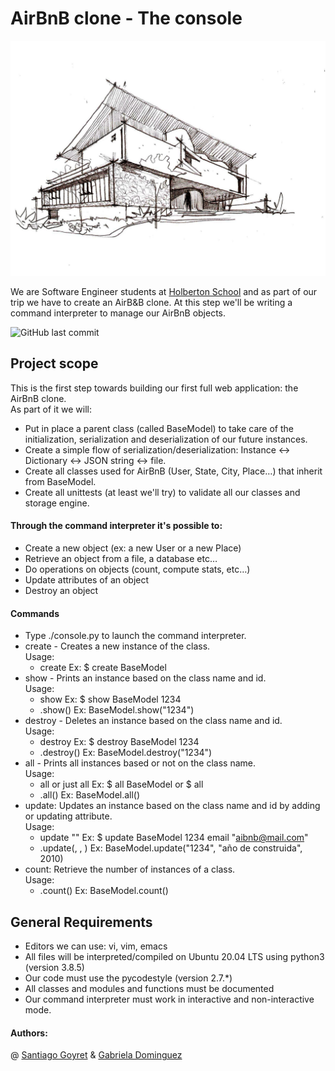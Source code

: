 # AirBnB clone - The console

![image](https://github.com/BergeDios/AirBnB_clone/blob/gaby/5153a3c8fd500f43fc16854acb8c1ed0.jpg)

We are Software Engineer students at  [Holberton School](https://www.holbertonschool.com/) and as part of our trip we have to create an AirB&B clone. At this step we'll be writing a command interpreter to manage our AirBnB objects.


![GitHub last commit](https://img.shields.io/github/last-commit/BergeDios/AirBnB_clone)


## Project scope
This is the first step towards building our first full web application: the AirBnB clone.\
As part of it we will:
- Put in place a parent class (called BaseModel) to take care of the initialization, serialization and deserialization of our future instances.
- Create a simple flow of serialization/deserialization: Instance <-> Dictionary <-> JSON string <-> file.
- Create all classes used for AirBnB (User, State, City, Place…) that inherit from BaseModel.
- Create all unittests (at least we'll try) to validate all our classes and storage engine.

#### Through the command interpreter it's possible to:
- Create a new object (ex: a new User or a new Place)
- Retrieve an object from a file, a database etc…
- Do operations on objects (count, compute stats, etc…)
- Update attributes of an object
- Destroy an object

#### Commands
- Type ./console.py to launch the command interpreter.
- create - Creates a new instance of the class.\
	Usage:
	- create <class name> Ex: $ create BaseModel
- show - Prints an instance based on the class name and id.\
	Usage:
	- show <class name> <id> Ex: $ show BaseModel 1234
	- <class name>.show(<id>) Ex: BaseModel.show("1234")
- destroy - Deletes an instance based on the class name and id.\
	Usage:
	- destroy <class name> <id> Ex: $ destroy BaseModel 1234
	- <class name>.destroy(<id>) Ex: BaseModel.destroy("1234")
- all - Prints all instances based or not on the class name.\
	Usage:
	- all <class name> or just all Ex: $ all BaseModel or $ all
	- <class name>.all() Ex: BaseModel.all()
- update: Updates an instance based on the class name and id by adding or updating attribute.\
	Usage:
	- update <class name> <id> <attribute name> "<attribute value>" Ex: $ update BaseModel 1234 email "aibnb@mail.com"
	- <class name>.update(<id>, <attribute name>, <attribute value>) Ex: BaseModel.update("1234", "año de construida", 2010)
- count: Retrieve the number of instances of a class.\
	Usage:
	- <class name>.count() Ex: BaseModel.count()

## General Requirements
- Editors we can use: vi, vim, emacs
- All files will be interpreted/compiled on Ubuntu 20.04 LTS using python3 (version 3.8.5)
- Our code must use the pycodestyle (version 2.7.*)
- All classes and modules and functions must be documented
- Our command interpreter must work in interactive and non-interactive mode.

#### Authors: 
@ [Santiago Goyret](https://github.com/BergeDios) & [Gabriela Dominguez](https://github.com/Gaby-Do)

